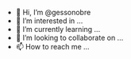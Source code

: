 - 👋 Hi, I’m @gessonobre
- 👀 I’m interested in ...
- 🌱 I’m currently learning ...
- 💞️ I’m looking to collaborate on ...
- 📫 How to reach me ...

<!---
gessonobre/gessonobre is a ✨ special ✨ repository because its `README.md` (this file) appears on your GitHub profile.
You can click the Preview link to take a look at your changes.
--->
